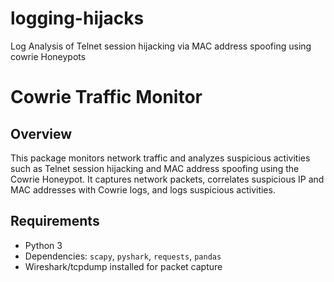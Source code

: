 # logging-hijacks
Log Analysis of Telnet session hijacking via MAC address spoofing using cowrie Honeypots

# Cowrie Traffic Monitor

## Overview
This package monitors network traffic and analyzes suspicious activities such as Telnet session hijacking and MAC address spoofing using the Cowrie Honeypot. It captures network packets, correlates suspicious IP and MAC addresses with Cowrie logs, and logs suspicious activities.

## Requirements
- Python 3
- Dependencies: `scapy`, `pyshark`, `requests`, `pandas`
- Wireshark/tcpdump installed for packet capture
